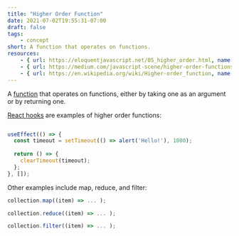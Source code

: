```yaml
---
title: "Higher Order Function"
date: 2021-07-02T19:55:31-07:00
draft: false
tags:
    - concept
short: A function that operates on functions.
resources:
    - { url: https://eloquentjavascript.net/05_higher_order.html, name: "Eloquent Javascript: Higher Order Functions" }
    - { url: https://medium.com/javascript-scene/higher-order-functions-composing-software-5365cf2cbe99, name: "Eric Elliott: Higher Order Functions (Composing Software)" }
    - { url: https://en.wikipedia.org/wiki/Higher-order_function, name: Wikipedia }
---
```


A [function](/glossary/function) that operates on functions, either by taking one as an argument or by returning one.

[React hooks](https://reactjs.org/docs/hooks-intro.html) are examples of higher order functions:

```javascript

useEffect(() => {
  const timeout = setTimeout(() => alert('Hello!'), 1000);
  
  return () => {
    clearTimeout(timeout);
  };
}, []);

```

Other examples include map, reduce, and filter:

```javascript
collection.map((item) => ... );

collection.reduce((item) => ... );

collection.filter((item) => ... );
```
